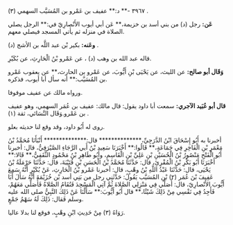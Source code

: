 ٣٩٦٧ -** د:** عفيف بن عَمْرو بن المُسَيَّب السهمي (٣) .

**عَن:** رجل (د) من بني أسد بن خزيمة،** عَن أبي أيوب الأَنْصارِيّ في:** الرجل يصلي الصلاة في منزله ثم يأتي المسجد فيصلي معهم.

**وعَنه:** بكير بْن عبد اللَّه بن الأشج (د) .

قاله عبد الله بن وهب (د) ، عن عَمْرو بْنُ الْحَارِثِ، عن بُكَيْرِ.

**وَقَال أبو صالح:** عن الليث، عن يَحْيَى بْنِ أَيُّوبَ، عن عَمْرو بن الحارث،** عن يعقوب عَمْرو بن المُسَيَّب:** أنه سأل أبا أيوب، فذكره.

ورواه مالك عن عفيف موقوفا.

**قال أبو عُبَيد الآجري:** سمعت أبا داود يقول: قال مالك: عفيف بن عُمَر السهمي، وهو عفيف بن عَمْرو.وَقَال النَّسَائي، ثقة (١) .

روى له أَبُو داود، وقد وقع لنا حديثه بعلو.

أخبرنا به أَبُو إِسْحَاقَ ابْنُ الدَّرَجِيِّ،************** قال:************** أَنْبَأَنَا مُحَمَّدُ بْنُ مَعْمَرِ بْنِ الْفَاخِرِ فِي جَمَاعَةٍ،** قَالُوا:** أَخْبَرَنَا سَعِيد بْنُ أَبي الرَّجَاءِ الصَّيْرَفِيُّ، قال: أخبرنا أَبُو الْفَتْحِ مَنْصُورُ بْنُ الْحُسَيْنِ بْنِ عَلِيِّ بْنِ الْقَاسِمِ، وأَبُو طَاهِرِ بْنُ مَحْمُودٍ الثَّقَفِيُّ،** قَالا:** أَخْبَرَنَا أَبُو بَكْرِ بْنُ الْمُقْرِئِ، قال: حَدَّثَنَا مُحَمَّدُ بْنُ الْحَسَنِ بْنِ قُتَيْبَةَ، قال: حَدَّثَنَا حَرْمَلَةُ بْنُ يَحْيَى، قال: حَدَّثَنَا عَبْدُ اللَّهِ بْنُ وهْبٍ، قال: أخبرنا عَمْرو بْنُ الْحَارِثِ، عَنْ بُكَيْرٍ أَنَّهُ سَمِعَ عَفِيفَ بْنَ عُمَر (٢) بْنِ المُسَيَّب يَقُولُ: حَدَّثَنِي رجل من بَنِي أسد بْن خُزَيْمَةَ أَنَّهُ سَأَلَ أَبَا أَيُّوبَ الأَنْصارِيّ، قال: أُصَلِّي فِي مَنْزِلِي الصَّلاةَ ثُمَّ آتِي الْمَسْجِدَ فَتُقَامُ الصَّلاةُ فَأُصَلِّي مَعَهُمْ، فَأَجِدُ فِي نَفْسِي مِنْ ذَلِكَ شَيْئًا،** قال أَبُو أَيُّوبَ:** سَأَلْنَا عَنْ ذَلِكَ النَّبِيُّ صلى الله عليه وسلم فَقال: ذَلِكَ لَهُ سَهْمُ جَمْعٍ.

رَوَاهُ (٣) مِنْ حَدِيثِ ابْنِ وهْبٍ، فوقع لنا بدلا عاليا.